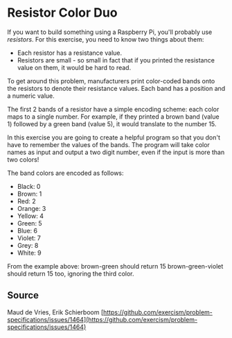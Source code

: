 # Resistor Color Duo

If you want to build something using a Raspberry Pi, you'll probably use
_resistors_. For this exercise, you need to know two things about them:

-   Each resistor has a resistance value.
-   Resistors are small - so small in fact that if you printed the resistance
    value on them, it would be hard to read.

To get around this problem, manufacturers print color-coded bands onto the
resistors to denote their resistance values. Each band has a position and a
numeric value.

The first 2 bands of a resistor have a simple encoding scheme: each color maps
to a single number. For example, if they printed a brown band (value 1) followed
by a green band (value 5), it would translate to the number 15.

In this exercise you are going to create a helpful program so that you don't
have to remember the values of the bands. The program will take color names as
input and output a two digit number, even if the input is more than two colors!

The band colors are encoded as follows:

-   Black: 0
-   Brown: 1
-   Red: 2
-   Orange: 3
-   Yellow: 4
-   Green: 5
-   Blue: 6
-   Violet: 7
-   Grey: 8
-   White: 9

From the example above: brown-green should return 15 brown-green-violet should
return 15 too, ignoring the third color.

## Source

Maud de Vries, Erik Schierboom
[https://github.com/exercism/problem-specifications/issues/1464](https://github.com/exercism/problem-specifications/issues/1464)
